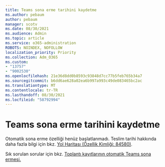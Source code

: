 ```yaml
---
title: Teams sona erme tarihini kaydetme
ms.author: pebaum
author: pebaum
manager: scotv
ms.date: 08/30/2021
ms.audience: Admin
ms.topic: article
ms.service: o365-administration
ROBOTS: NOINDEX, NOFOLLOW
localization_priority: Priority
ms.collection: Adm_O365
ms.custom:
- "13757"
- "9002530"
ms.openlocfilehash: 21e36d8dd0b8593c93848d7cc77b5feb765b34a7
ms.sourcegitcommit: b6dd6ae628a02ea6b997a993c49de083465bc2ac
ms.translationtype: MT
ms.contentlocale: tr-TR
ms.lasthandoff: 08/30/2021
ms.locfileid: "58792994"
---
```

# <a name="teams-meeting-recordings-auto-expiration"></a>Teams sona erme tarihini kaydetme

Otomatik sona erme özelliği henüz başlatlanmadı. Teslim tarihi hakkında daha fazla bilgi için bkz. [Yol Haritası (Özellik Kimliği: 84580)](https://www.microsoft.com/microsoft-365/roadmap?searchterms=82057&filters=&searchterms=84580).

Sık sorulan sorular için bkz. [Toplantı kayıtlarının otomatik Teams sona ermesi.](https://docs.microsoft.com/microsoftteams/cloud-recording#auto-expiration)
